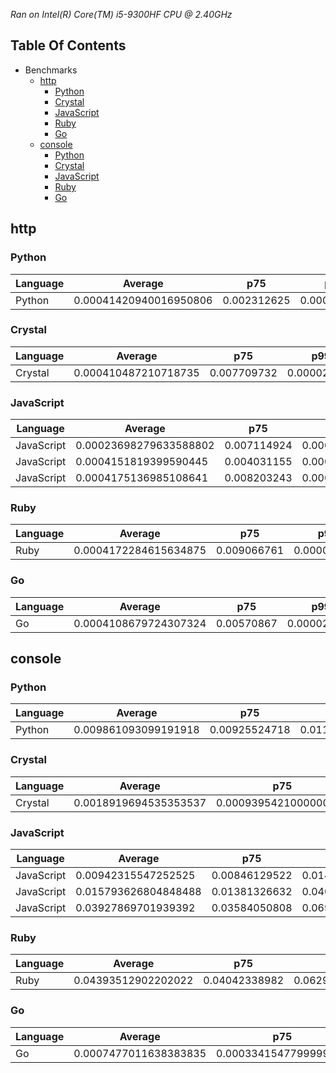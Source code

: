 *Ran on Intel(R) Core(TM) i5-9300HF CPU @ 2.40GHz*

## Table Of Contents

- Benchmarks
   - [http](http)
      - [Python](http-python)
      - [Crystal](http-crystal)
      - [JavaScript](http-javascript)
      - [Ruby](http-ruby)
      - [Go](http-go)
   - [console](console)
      - [Python](console-python)
      - [Crystal](console-crystal)
      - [JavaScript](console-javascript)
      - [Ruby](console-ruby)
      - [Go](console-go)

## http
### <a name="http-python">Python</a>

| Language | Average                | p75         | p99         | Min        | Max         |
| -------- | ---------------------- | ----------- | ----------- | ---------- | ----------- |
| Python   | 0.00041420940016950806 | 0.002312625 | 0.000021118 | 0.00043978 | 0.000856023 |

### <a name="http-crystal">Crystal</a>

| Language | Average              | p75         | p99         | Min         | Max         |
| -------- | -------------------- | ----------- | ----------- | ----------- | ----------- |
| Crystal  | 0.000410487210718735 | 0.007709732 | 0.000029859 | 0.000431384 | 0.000849324 |

### <a name="http-javascript">JavaScript</a>

| Language   | Average                | p75         | p99         | Min         | Max         |
| ---------- | ---------------------- | ----------- | ----------- | ----------- | ----------- |
| JavaScript | 0.00023698279633588802 | 0.007114924 | 0.000017506 | 0.000285828 | 0.000607138 |
| JavaScript | 0.0004151819399590445  | 0.004031155 | 0.000023561 | 0.000437912 | 0.000852987 |
| JavaScript | 0.0004175136985108641  | 0.008203243 | 0.000029117 | 0.000436785 | 0.000859716 |

### <a name="http-ruby">Ruby</a>

| Language | Average               | p75         | p99         | Min         | Max         |
| -------- | --------------------- | ----------- | ----------- | ----------- | ----------- |
| Ruby     | 0.0004172284615634875 | 0.009066761 | 0.000031631 | 0.000435156 | 0.000850778 |

### <a name="http-go">Go</a>

| Language | Average               | p75        | p99         | Min         | Max        |
| -------- | --------------------- | ---------- | ----------- | ----------- | ---------- |
| Go       | 0.0004108679724307324 | 0.00570867 | 0.000028976 | 0.000436544 | 0.00085113 |

## console
### <a name="console-python">Python</a>

| Language | Average              | p75           | p99                  | Min                  | Max           |
| -------- | -------------------- | ------------- | -------------------- | -------------------- | ------------- |
| Python   | 0.009861093099191918 | 0.00925524718 | 0.011705102180000001 | 0.010275944180000001 | 0.00966137518 |

### <a name="console-crystal">Crystal</a>

| Language | Average               | p75                   | p99          | Min                   | Max                   |
| -------- | --------------------- | --------------------- | ------------ | --------------------- | --------------------- |
| Crystal  | 0.0018919694535353537 | 0.0009395421000000003 | 0.0364542651 | 0.0011998591000000002 | 0.0011131401000000003 |

### <a name="console-javascript">JavaScript</a>

| Language   | Average              | p75           | p99           | Min                  | Max                  |
| ---------- | -------------------- | ------------- | ------------- | -------------------- | -------------------- |
| JavaScript | 0.00942315547252525  | 0.00846129522 | 0.01483477922 | 0.00898238222        | 0.00958503122        |
| JavaScript | 0.015793626804848488 | 0.01381326632 | 0.04086663932 | 0.014502561320000003 | 0.015282292320000002 |
| JavaScript | 0.03927869701939392  | 0.03584050808 | 0.06975452608 | 0.03785695308        | 0.03682285608        |

### <a name="console-ruby">Ruby</a>

| Language | Average             | p75           | p99                 | Min                  | Max           |
| -------- | ------------------- | ------------- | ------------------- | -------------------- | ------------- |
| Ruby     | 0.04393512902202022 | 0.04042338982 | 0.06290455482000001 | 0.041202587820000004 | 0.04200402382 |

### <a name="console-go">Go</a>

| Language | Average               | p75                   | p99           | Min                   | Max                   |
| -------- | --------------------- | --------------------- | ------------- | --------------------- | --------------------- |
| Go       | 0.0007477011638383835 | 0.0003341547799999996 | 0.00181659278 | 0.0007856087800000001 | 0.0005841707799999997 |

